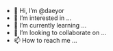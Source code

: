 - 👋 Hi, I’m @daeyor
- 👀 I’m interested in ...
- 🌱 I’m currently learning ...
- 💞️ I’m looking to collaborate on ...
- 📫 How to reach me ...

<!---
daeyor/daeyor is a ✨ special ✨ repository because its `README.md` (this file) appears on your GitHub profile.
You can click the Preview link to take a look at your changes.
--->
